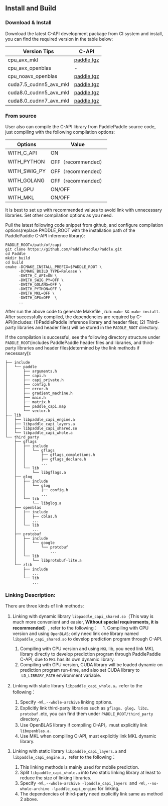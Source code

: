 ## Install and Build

### Download & Install 

  Download the latest C-API development package from CI system and install, you can find the required version in the table below:
<table>
<thead>
<tr>
<th>Version Tips</th>
<th>C-API</th>
</tr>
</thead>
<tbody>
<tr>
<td>cpu_avx_mkl</td>
<td><a href="https://guest:@paddleci.ngrok.io/repository/download/Manylinux1_CpuAvxCp27cp27mu/.lastSuccessful/paddle.tgz" rel="nofollow">paddle.tgz</a></td>
</tr>
<tr>
<td>cpu_avx_openblas</td>
<td>-</td>
</tr>
<tr>
<td>cpu_noavx_openblas</td>
<td><a href="https://guest:@paddleci.ngrok.io/repository/download/Manylinux1_CpuNoavxOpenblas/.lastSuccessful/paddle.tgz" rel="nofollow">paddle.tgz</a></td>
</tr>
<tr>
<td>cuda7.5_cudnn5_avx_mkl</td>
<td><a href="https://guest:@paddleci.ngrok.io/repository/download/Manylinux1_Cuda75cudnn5cp27cp27mu/.lastSuccessful/paddle.tgz" rel="nofollow">paddle.tgz</a></td>
</tr>
<tr>
<td>cuda8.0_cudnn5_avx_mkl</td>
<td><a href="https://guest:@paddleci.ngrok.io/repository/download/Manylinux1_Cuda80cudnn5cp27cp27mu/.lastSuccessful/paddle.tgz" rel="nofollow">paddle.tgz</a></td>
</tr>
<tr>
<td>cuda8.0_cudnn7_avx_mkl</td>
<td><a href="https://guest:@paddleci.ngrok.io/repository/download/Manylinux1_Cuda8cudnn7cp27cp27mu/.lastSuccessful/paddle.tgz" rel="nofollow">paddle.tgz</a></td>
</tr></tbody></table>

### From source

  User also can compile the C-API library from PaddlePaddle source code,  just compiling with the following compilation options:
  
<table>
<thead>
<tr>
<th>Options</th>
<th>Value</th>
</tr>
</thead>
<tbody>
<tr>
<td>WITH_C_API</td>
<td>ON</td>
</tr>
<tr>
<td>WITH_PYTHON</td>
<td>OFF（recommended）</td>
</tr>
<tr>
<td>WITH_SWIG_PY</td>
<td>OFF（recommended）</td>
</tr>
<tr>
<td>WITH_GOLANG</td>
<td>OFF（recommended）</td>
</tr>
<tr>
<td>WITH_GPU</td>
<td>ON/OFF</td>
</tr>
<tr>
<td>WITH_MKL</td>
<td>ON/OFF</td>
</tr></tbody></table>

It is best to set up with recommended values to avoid link with unnecessary libraries. Set other compilation options as you need.

Pull the latest following code snippet from github, and configure compilation options(replace PADDLE_ROOT with the installation path of the PaddlePaddle C-API inference library):

```shell
PADDLE_ROOT=/path/of/capi
git clone https://github.com/PaddlePaddle/Paddle.git
cd Paddle
mkdir build
cd build
cmake -DCMAKE_INSTALL_PREFIX=$PADDLE_ROOT \
      -DCMAKE_BUILD_TYPE=Release \
      -DWITH_C_API=ON \
      -DWITH_SWIG_PY=OFF \
      -DWITH_GOLANG=OFF \
      -DWITH_PYTHON=OFF \
      -DWITH_MKL=OFF \
      -DWITH_GPU=OFF  \
      ..
```

After run the above code to generate Makefile , run: `make && make install`.  After successfully compiled, the dependencies are required by C-API(includes: (1)PaddlePaddle inference library and header files; (2) Third-party libraries and header files) will be stored in the `PADDLE_ROOT` directory.

If the compilation is successful, see the following directory structure under `PADDLE_ROOT`(includes PaddlePaddle header files and libraries, and third-party libraries and header files(determined by the link methods if necessary)):

```text
├── include
│   └── paddle
│       ├── arguments.h
│       ├── capi.h
│       ├── capi_private.h
│       ├── config.h
│       ├── error.h
│       ├── gradient_machine.h
│       ├── main.h
│       ├── matrix.h
│       ├── paddle_capi.map
│       └── vector.h
├── lib
│   ├── libpaddle_capi_engine.a
│   ├── libpaddle_capi_layers.a
│   ├── libpaddle_capi_shared.so
│   └── libpaddle_capi_whole.a
└── third_party
    ├── gflags
    │   ├── include
    │   │   └── gflags
    │   │       ├── gflags_completions.h
    │   │       ├── gflags_declare.h
    │   │       ...
    │   └── lib
    │       └── libgflags.a
    ├── glog
    │   ├── include
    │   │   └── glog
    │   │       ├── config.h
    │   │       ...
    │   └── lib
    │       └── libglog.a
    ├── openblas
    │   ├── include
    │   │   ├── cblas.h
    │   │   ...
    │   └── lib
    │       ...
    ├── protobuf
    │   ├── include
    │   │   └── google
    │   │       └── protobuf
    │   │           ...
    │   └── lib
    │       └── libprotobuf-lite.a
    └── zlib
        ├── include
        │   ...
        └── lib
            ...

```

### Linking Description:

There are three kinds of link methods:

1. Linking with dynamic library `libpaddle_capi_shared.so`（This way is much more convenient and easier, **Without special requirements, it is recommended**）, refer to the following：
    1. Compiling with CPU version and using `OpenBLAS`; only need link one library named `libpaddle_capi_shared.so` to develop prediction program through C-API.
    1. Compiling with CPU version and using `MKL` lib, you need link MKL library directly to develop prediction program through PaddlePaddle C-API, due to `MKL` has its own dynamic library.
    1. Compiling with GPU version, CUDA library will be loaded dynamic on prediction program run-time, and also set CUDA library to  `LD_LIBRARY_PATH` environment variable.

2. Linking with static library `libpaddle_capi_whole.a`，refer to the following：
    1. Specify `-Wl,--whole-archive` linking options.
    1. Explicitly link third-party libraries such as `gflags`、`glog`、`libz`、`protobuf` .etc, you can find them under `PADDLE_ROOT/third_party` directory.
    1. Use OpenBLAS library if compiling C-API，must explicitly link `libopenblas.a`.
    1. Use MKL when compiling C-API, must explicitly link MKL dynamic library.

3. Linking with static library `libpaddle_capi_layers.a` and `libpaddle_capi_engine.a`，refer to the following：
    1. This linking methods is mainly used for mobile prediction.
    1. Split `libpaddle_capi_whole.a` into two static linking library at least to reduce the size of linking libraries.
    1. Specify `-Wl,--whole-archive -lpaddle_capi_layers`  and  `-Wl,--no-whole-archive -lpaddle_capi_engine` for linking.
    1. The dependencies of third-party need explicitly link same as method 2 above. 
